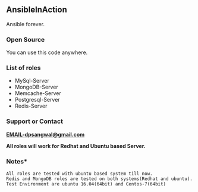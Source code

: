 ## AnsibleInAction
Ansible forever.

### Open Source
You can use this code anywhere.

### List of roles
* MySql-Server
* MongoDB-Server
* Memcache-Server
* Postgresql-Server
* Redis-Server

### Support or Contact
**EMAIL-dpsangwal@gmail.com**

**All roles will work for Redhat and Ubuntu based Server.**

### Notes*
```
All roles are tested with ubuntu based system till now.
Redis and MongoDB roles are tested on both systems(Redhat and ubuntu).
Test Environment are ubuntu 16.04(64bit) and Centos-7(64bit)
```
